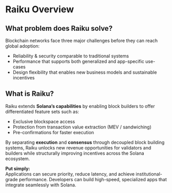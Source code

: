 # Raiku Overview

## What problem does Raiku solve?
Blockchain networks face three major challenges before they can reach global adoption:

- Reliability & security comparable to traditional systems  
- Performance that supports both generalized and app-specific use-cases  
- Design flexibility that enables new business models and sustainable incentives  

## What is Raiku?
Raiku extends **Solana’s capabilities** by enabling block builders to offer differentiated feature sets such as:

- Exclusive blockspace access  
- Protection from transaction value extraction (MEV / sandwiching)  
- Pre-confirmations for faster execution  

By separating **execution** and **consensus** through decoupled block building systems, Raiku unlocks new revenue opportunities for validators and builders while structurally improving incentives across the Solana ecosystem.

**Put simply:**  
Applications can secure priority, reduce latency, and achieve institutional-grade performance. Developers can build high-speed, specialized apps that integrate seamlessly with Solana.
